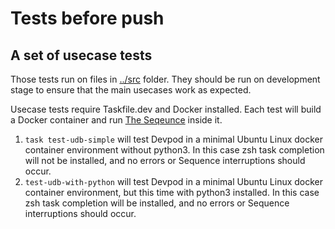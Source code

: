 # Tests before push

## A set of usecase tests

Those tests run on files in [../src](../src) folder. They should be run on development stage to ensure that the main usecases work as expected.

 Usecase tests require Taskfile.dev and Docker installed. Each test will build a Docker container and run [The Seqeunce](docs/the-sequence.md) inside it.

1. `task test-udb-simple` will test Devpod in a minimal Ubuntu Linux docker container environment without python3. In this case zsh task completion will not be installed, and no errors or Sequence interruptions should occur.
2. `test-udb-with-python` will test Devpod in a minimal Ubuntu Linux docker container environment, but this time with python3 installed. In this case zsh task completion will be installed, and no errors or Sequence interruptions should occur.

